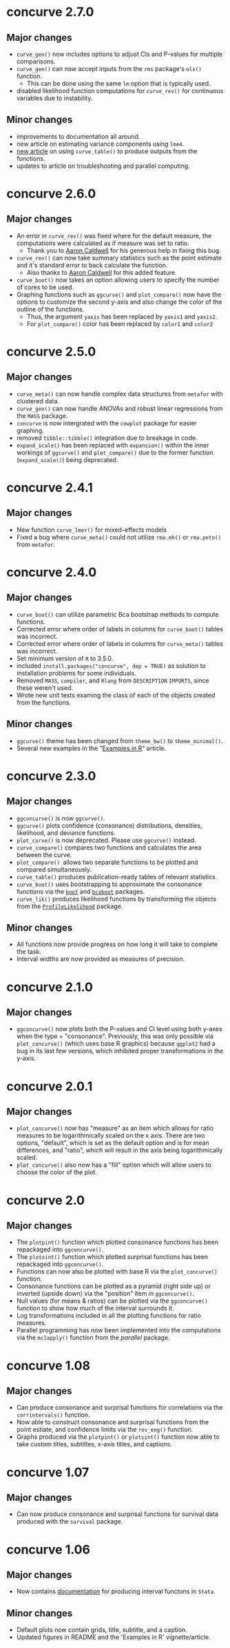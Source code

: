 # concurve 2.7.0

## Major changes 
* `curve_gen()` now includes options to adjust CIs and P-values for multiple comparisons.
* `curve_gen()` can now accept inputs from the `rms` package's `ols()` function. 
   - This can be done using the same `lm` option that is typically used.
* disabled likelihood function computations for `curve_rev()` for continuous variables due to instability.
  
## Minor changes
* improvements to documentation all around.
* new article on estimating variance components using `lme4`.
* [new article](https://data.lesslikely.com/concurve/articles/tables.html) on using `curve_table()` to produce outputs from the functions.
* updates to article on troubleshooting and parallel computing.

# concurve 2.6.0

## Major changes 
* An error in `curve_rev()` was fixed where for the default measure, the computations were calculated as if measure was set to ratio.
  - Thank you to [Aaron Caldwell](https://twitter.com/ExPhysStudent) for his generous help in fixing this bug. 
* `curve_rev()` can now take summary statistics such as the point estimate and it's standard error to back calculate the function. 
  - Also thanks to [Aaron Caldwell](https://twitter.com/ExPhysStudent) for this added feature.
* `curve_boot()` now takes an option allowing users to specify the number of cores to be used. 
* Graphing functions such as `ggcurve()` and `plot_compare()` now have the options to customize the second y-axis and also change the color of the outline of the functions.
  - Thus, the argument `yaxis` has been replaced by `yaxis1` and `yaxis2`.
  - For `plot_compare()` color has been replaced by `color1` and `color2`

# concurve 2.5.0

## Major changes 
* `curve_meta()` can now handle complex data structures from `metafor` with clustered data.
* `curve_gen()` can now handle ANOVAs and robust linear regressions from the `MASS` package.
* `concurve` is now intergrated with the `cowplot` package for easier graphing. 
* removed `tibble::tibble()` integration due to breakage in code. 
* `expand_scale()` has been replaced with `expansion()` within the inner workings of `ggcurve()` and `plot_compare()` due to the former function (`expand_scale()`) being deprecated.


# concurve 2.4.1

## Major changes 
* New function `curve_lmer()` for mixed-effects models 
* Fixed a bug where `curve_meta()` could not utilize `rma.mh()` or `rma.peto()` from `metafor`.

# concurve 2.4.0

## Major changes 
* `curve_boot()` can utilize parametric Bca bootstrap methods to compute functions.
* Corrected error where order of labels in columns for `curve_boot()` tables was incorrect.
* Corrected error where order of labels in columns for `curve_meta()` tables was incorrect.
* Set minimum version of `R` to 3.5.0.
* included `install.packages("concurve", dep = TRUE)` as solution to installation problems for some individuals. 
* Removed `MASS`, `compiler`, and `Rlang` from `DESCRIPTION` `IMPORTS`, since these weren't used.
* Wrote new unit tests examing the class of each of the objects created from the functions. 


## Minor changes 
* `ggcurve()` theme has been changed from `theme_bw()` to `theme_minimal()`.
* Several new examples in the "[Examples in R](https://data.lesslikely.com/concurve/articles/examples.html)" article.


# concurve 2.3.0

## Major changes 
* `ggconcurve()` is now `ggcurve()`.
* `ggcurve()` plots confidence (consonance) distributions, densities, likelihood, and deviance functions. 
* `plot_curve()` is now deprecated. Please use `ggcurve()` instead. 
* `curve_compare()` compares two functions and calculates the area between the curve. 
* `plot_compare() `allows two separate functions to be plotted and compared simultaneously.
* `curve_table()` produces publication-ready tables of relevant statistics.
* `curve_boot()` uses bootstrapping to approximate the consonance functions via the [`boot`](https://cran.r-project.org/package=boot) and [`bcaboot`](https://cran.r-project.org/package=bcaboot) packages. 
* `curve_lik()` produces likelihood functions by transforming the objects from the [`ProfileLikelihood`](https://cran.r-project.org/package=ProfileLikelihood) package.

## Minor changes 

* All functions now provide progress on how long it will take to complete the task.
* Interval widths are now provided as measures of precision. 

# concurve 2.1.0

## Major changes 
* `ggconcurve()` now plots both the P-values and CI level using both y-axes when the type = "consonance". Previously, this was only possible via `plot_concurve()` (which uses base R graphics) because `ggplot2` had a bug in its last few versions, which inhibited proper transformations in the y-axis. 

# concurve 2.0.1

## Major changes 

* `plot_concurve()` now has "measure" as an item which allows for ratio measures to be logarithmically scaled on the x axis. There are two options, "default", which is set as the default option and is for mean differences, and "ratio", which will result in the axis being logarithmically scaled. 
* `plot_concurve()` also now has a "fill" option which will allow users to choose the color of the plot.


# concurve 2.0

## Major changes 

* The `plotpint()` function which plotted consonance functions has been repackaged into `ggconcurve()`.
* The `plotsint()` function which plotted surprisal functions has been repackaged into `ggconcurve()`.
* Functions can now also be plotted with base R via the `plot_concurve()` function.
* Consonance functions can be plotted as a pyramid (right side up) or inverted (upside down) via the "position" item in `ggconcurve()`.
* Null values (for means & ratios) can be plotted via the `ggconcurve()` function to show how much of the interval surrounds it.
* Log transformations included in all the plotting functions for ratio measures. 
* Parallel programming has now been implemented into the computations via the `mclapply()` function from the *parallel* package.  


# concurve 1.08

## Major changes

* Can produce consonance and surprisal functions for correlations via the `corrintervals()` function.
* Now able to construct consonance and surprisal functions from the point estiate, and confidence limits via the `rev_eng()` function.
* Graphs produced via the `plotpint()` or `plotsint()` function now able to take custom titles, subtitles, x-axis titles, and captions.

# concurve 1.07

## Major changes

* Can now produce consonance and surprisal functions for survival data produced with the `survival` package.

# concurve 1.06

## Major changes

* Now contains [documentation](https://data.lesslikely.com/concurve/articles/stata.html) for producing interval functons in `Stata`.

## Minor changes

* Default plots now contain grids, title, subtitle, and a caption. 
* Updated figures in README and the 'Examples in R' vignette/article.
